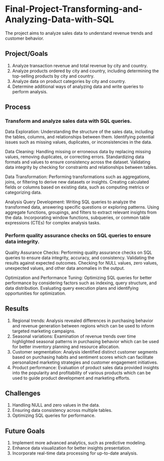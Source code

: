 # Final-Project-Transforming-and-Analyzing-Data-with-SQL

The project aims to analyze sales data to understand revenue trends and customer behavior.


## Project/Goals

1. Analyze transaction revenue and total revenue by city and country.
2. Analyze products ordered by city and country, including determining the top-selling products by city and country.
3. Analyze data on product categories by city and country.
4. Determine additional ways of analyzing data and write queries to perform analysis. 

## Process

### Transform and analyze sales data with SQL queries.
Data Exploration: Understanding the structure of the sales data, including the tables, columns, and relationships between them. Identifying potential issues such as missing values, duplicates, or inconsistencies in the data.

Data Cleaning: Handling missing or erroneous data by replacing missing values, removing duplicates, or correcting errors. Standardizing data formats and values to ensure consistency across the dataset. Validating data integrity by checking for constraints and relationships between tables.

Data Transformation: Performing transformations such as aggregations, joins, or filtering to derive new datasets or insights. Creating calculated fields or columns based on existing data, such as computing metrics or categorizing data. 

Analysis Query Development: Writing SQL queries to analyze the transformed data, answering specific questions or exploring patterns. Using aggregate functions, groupings, and filters to extract relevant insights from the data. Incorporating window functions, subqueries, or common table expressions (CTEs) for complex analysis tasks.

### Perform quality assurance checks on SQL queries to ensure data integrity.

Quality Assurance Checks: Performing quality assurance checks on SQL queries to ensure data integrity, accuracy, and consistency. Validating the results against expected outcomes. Checking for NULL values, zero values, unexpected values, and other data anomalies in the output.

Optimization and Performance Tuning: Optimizing SQL queries for better performance by considering factors such as indexing, query structure, and data distribution. Evaluating query execution plans and identifying opportunities for optimization. 

## Results

1.  Regional trends: Analysis revealed differences in purchasing behavior and revenue generation between regions which can be used to inform targeted marketing campaigns.
2. Seasonal variations: Examination of revenue trends over time highlighted seasonal patterns in purchasing behavior which can be used for better inventory planning and resource allocation.
3.  Customer segmentation: Analysis identified distinct customer segments based on purchasing habits and sentiment scores which can facilitate personalized marketing strategies and customer engagement initiatives.
4.  Product performance: Evaluation of product sales data provided insights into the popularity and profitability of various products which can be used to guide product development and marketing efforts.  

## Challenges 

1. Handling NULL and zero values in the data.
2. Ensuring data consistency across multiple tables.
3. Optimizing SQL queries for performance.

## Future Goals

1. Implement more advanced analytics, such as predictive modeling.
2. Enhance data visualization for better insights presentation.
3. Incorporate real-time data processing for up-to-date analysis.






